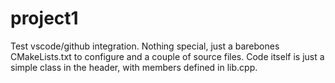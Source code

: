 # project1
Test vscode/github integration.
Nothing special, just a barebones CMakeLists.txt to configure and a couple of source files.
Code itself is just a simple class in the header, with members defined in lib.cpp.

